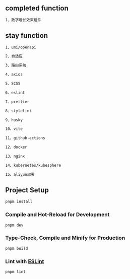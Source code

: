 ## completed function

```sh
1、数字增长效果组件

```

## stay function

```sh
1、umi/openapi

2、自适应

3、路由系统

4、axios

5、SCSS

6、eslint

7、prettier

8、stylelint

9、husky

10、vite

11、github-actions

12、docker

13、nginx

14、kubernetes/kubesphere

15、aliyun部署
```

## Project Setup

```sh
pnpm install
```

### Compile and Hot-Reload for Development

```sh
pnpm dev
```

### Type-Check, Compile and Minify for Production

```sh
pnpm build
```

### Lint with [ESLint](https://eslint.org/)

```sh
pnpm lint
```
